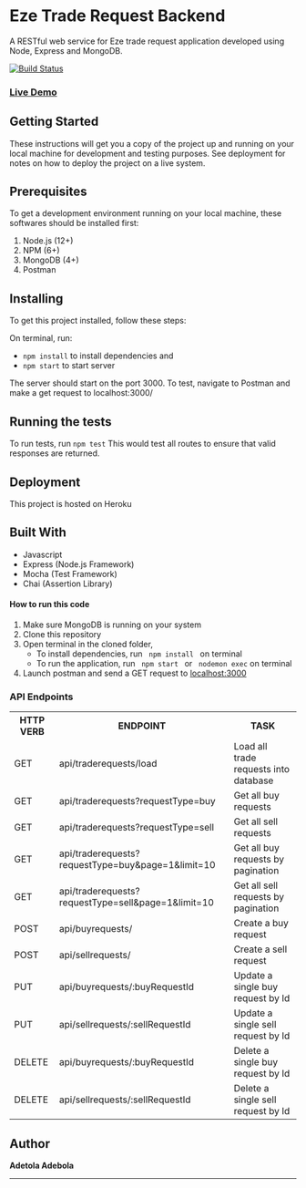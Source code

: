 # Eze Trade Request Backend

A RESTful web service for Eze trade request application developed using Node, Express and MongoDB.

[![Build Status](https://travis-ci.org/deytola/eze.svg?branch=master)](https://travis-ci.org/deytola/eze)

### [Live Demo](http://ezetrade.herokuapp.com/)

## Getting Started

These instructions will get you a copy of the project up and running on your local machine for development and testing purposes. See deployment for notes on how to deploy the project on a live system.


## Prerequisites
To get a development environment running on your local machine, these softwares should be installed first:
1. Node.js (12+)
2. NPM (6+)
3. MongoDB (4+)
4. Postman


## Installing
To get this project installed, follow these steps:

On terminal, run:

- ```npm install``` to install dependencies and 
- ```npm start``` to start server

The server should start on the port 3000.
To test, navigate to Postman and make a get request to localhost:3000/

## Running the tests
To run tests, run ```npm test``` This would test all routes to ensure that valid responses are returned.

## Deployment
This project is hosted on Heroku

## Built With
- Javascript
- Express (Node.js Framework)
- Mocha (Test Framework)
- Chai (Assertion Library)

####  How to run this code
1. Make sure MongoDB is running on your system
2. Clone this repository
3. Open terminal in the cloned folder,
   - To install dependencies, run ```  npm install  ``` on terminal
   - To run the application, run ```  npm start  ``` or ``` nodemon exec``` on terminal
4. Launch postman and send a GET request to [localhost:3000](http://localhost:3000/)


### API Endpoints 
<table>
<tr><th>HTTP VERB</th><th>ENDPOINT</th><th>TASK</th></tr>

<tr><td>GET</td> <td>api/traderequests/load</td> <td> Load all trade requests into database </td></tr>

<tr><td>GET</td> <td>api/traderequests?requestType=buy</td> <td> Get all buy requests </td></tr>

<tr><td>GET</td> <td>api/traderequests?requestType=sell</td> <td> Get all sell requests</td></tr>

<tr><td>GET</td> <td>api/traderequests?requestType=buy&page=1&limit=10</td> <td> Get all buy requests by pagination </td></tr>

<tr><td>GET</td> <td>api/traderequests?requestType=sell&page=1&limit=10</td> <td> Get all sell requests by pagination </td></tr>

<tr><td>POST</td> <td>api/buyrequests/</td> <td> Create a buy request </td></tr>

<tr><td>POST</td> <td>api/sellrequests/</td> <td> Create a sell request </td></tr>

<tr><td>PUT</td> <td>api/buyrequests/:buyRequestId</td> <td> Update a single buy request by Id</td></tr> 

<tr><td>PUT</td> <td>api/sellrequests/:sellRequestId</td> <td> Update a single sell request by Id</td></tr> 

<tr><td>DELETE</td> <td>api/buyrequests/:buyRequestId</td> <td> Delete a single buy request by Id</td></tr> 

<tr><td>DELETE</td> <td>api/sellrequests/:sellRequestId</td> <td> Delete a single sell request by Id</td></tr> 
</table>

## Author
**Adetola Adebola** 

----
